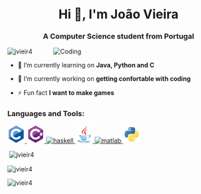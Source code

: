 <h1 align="center">Hi 👋, I'm João Vieira</h1>
<h3 align="center">A Computer Science student from Portugal</h3>

<img align="right" alt="Coding" width="400" src="https://media0.giphy.com/media/v1.Y2lkPTc5MGI3NjExY2YzZDE4MGNlMDNlNGZhMTI0M2ExMzJiMDhkYmVlOTc3MmFlNTQyMiZlcD12MV9pbnRlcm5hbF9naWZzX2dpZklkJmN0PXM/Ll22OhMLAlVDb8UQWe/giphy.gif">

<p align="left"> <img src="https://komarev.com/ghpvc/?username=jvieir4&label=Profile%20views&color=0e75b6&style=flat" alt="jvieir4" /> </p>

- 🔭 I’m currently learning on **Java, Python and C**

- 🌱 I’m currently working on **getting confortable with coding**

- ⚡ Fun fact **I want to make games**

<h3 align="left">Languages and Tools:</h3>
<p align="left"> <a href="https://www.cprogramming.com/" target="_blank" rel="noreferrer"> <img src="https://raw.githubusercontent.com/devicons/devicon/master/icons/c/c-original.svg" alt="c" width="40" height="40"/> </a> <a href="https://www.w3schools.com/cs/" target="_blank" rel="noreferrer"> <img src="https://raw.githubusercontent.com/devicons/devicon/master/icons/csharp/csharp-original.svg" alt="csharp" width="40" height="40"/> </a> <a href="https://www.haskell.org/" target="_blank" rel="noreferrer"> <img src="https://upload.wikimedia.org/wikipedia/commons/1/1c/Haskell-Logo.svg" alt="haskell" width="40" height="40"/> </a> <a href="https://www.java.com" target="_blank" rel="noreferrer"> <img src="https://raw.githubusercontent.com/devicons/devicon/master/icons/java/java-original.svg" alt="java" width="40" height="40"/> </a> <a href="https://www.mathworks.com/" target="_blank" rel="noreferrer"> <img src="https://upload.wikimedia.org/wikipedia/commons/2/21/Matlab_Logo.png" alt="matlab" width="40" height="40"/> </a> <a href="https://www.python.org" target="_blank" rel="noreferrer"> <img src="https://raw.githubusercontent.com/devicons/devicon/master/icons/python/python-original.svg" alt="python" width="40" height="40"/> </a> </p>

<p>&nbsp;<img align="center" src="https://github-readme-stats.vercel.app/api?username=jvieir4&show_icons=true&theme=dark&locale=en" alt="jvieir4" /></p>

<p><img align="center" src="https://github-readme-streak-stats.herokuapp.com/?user=jvieir4&theme=dark" alt="jvieir4" /></p>

<p><img align="left" src="https://github-readme-stats.vercel.app/api/top-langs?username=jvieir4&show_icons=true&theme=onedark&locale=en&layout=compact" alt="jvieir4" /></p>

